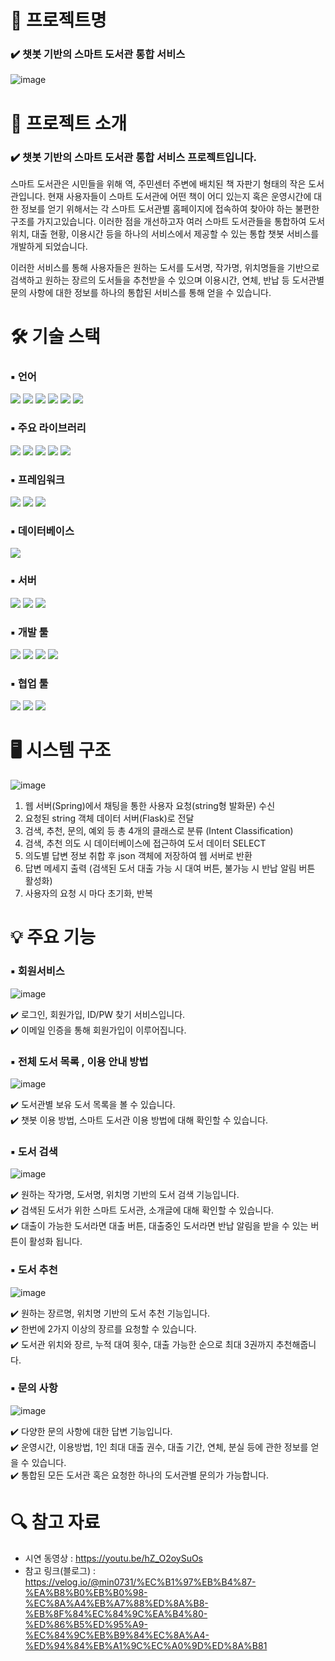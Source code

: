 # 📖 프로젝트명

### ✔️ 챗봇 기반의 스마트 도서관 통합 서비스
![image](https://user-images.githubusercontent.com/115389344/230848713-d9cc4670-07dd-482d-a0dc-8dabdcf80c1e.png)

# 📃 프로젝트 소개 

### ✔️ 챗봇 기반의 스마트 도서관 통합 서비스 프로젝트입니다.

스마트 도서관은 시민들을 위해 역, 주민센터 주변에 배치된 책 자판기 형태의 작은 도서관입니다. 현재 사용자들이 스마트 도서관에 어떤 책이 어디 있는지 혹은 운영시간에 대한 정보를 얻기 위해서는 각 스마트 도서관별 홈페이지에 접속하여 찾아야 하는 불편한 구조를 가지고있습니다. 이러한 점을 개선하고자 여러 스마트 도서관들을 통합하여 도서 위치, 대출 현황, 이용시간 등을 하나의 서비스에서 제공할 수 있는 통합 챗봇 서비스를 개발하게 되었습니다.

이러한 서비스를 통해 사용자들은 원하는 도서를 도서명, 작가명, 위치명들을 기반으로 검색하고 원하는 장르의 도서들을 추천받을 수 있으며 이용시간, 연체, 반납 등 도서관별 문의 사항에 대한 정보를 하나의 통합된 서비스를 통해 얻을 수 있습니다.

# 🛠 기술 스택

### ▪ 언어
<img src="https://img.shields.io/badge/python-3776AB?style=for-the-badge&logo=python&logoColor=white"> <img src="https://img.shields.io/badge/java-FC4C02?style=for-the-badge&logo=java&logoColor=white"> <img src="https://img.shields.io/badge/javascript-F7DF1E?style=for-the-badge&logo=javascript&logoColor=black"> <img src="https://img.shields.io/badge/html5-E34F26?style=for-the-badge&logo=html5&logoColor=white"> <img src="https://img.shields.io/badge/css-1572B6?style=for-the-badge&logo=css3&logoColor=white"> <img src="https://img.shields.io/badge/jquery-0769AD?style=for-the-badge&logo=jquery&logoColor=white">

### ▪ 주요 라이브러리
<img src="https://img.shields.io/badge/tensorflow-FF6F00?style=for-the-badge&logo=tensorflow&logoColor=white"> <img src="https://img.shields.io/badge/konlpy-ECD53F?style=for-the-badge&logo=konlpy&logoColor=white"> <img src="https://img.shields.io/badge/sentence transformers-EB1923?style=for-the-badge&logo=sentencetransformers&logoColor=white"> <img src="https://img.shields.io/badge/scikit learn-F7931E?style=for-the-badge&logo=scikit learn&logoColor=white">  <img src="https://img.shields.io/badge/pymysql-4479A1?style=for-the-badge&logo=pymysql&logoColor=white">

### ▪ 프레임워크
<img src="https://img.shields.io/badge/spring boot-6DB33F?style=for-the-badge&logo=spring boot&logoColor=white"> <img src="https://img.shields.io/badge/flask-000000?style=for-the-badge&logo=flask&logoColor=white"> <img src="https://img.shields.io/badge/fastapi-009688?style=for-the-badge&logo=fastapi&logoColor=white"> 

### ▪ 데이터베이스
<img src="https://img.shields.io/badge/mariadb-003545?style=for-the-badge&logo=mariadb&logoColor=white">

### ▪ 서버
<img src="https://img.shields.io/badge/Apache Tomcat-F8DC75?style=for-the-badge&logo=Apache Tomcat&logoColor=white"> <img src="https://img.shields.io/badge/Amazon EC2-FF9900?style=for-the-badge&logo=Amazon EC2&logoColor=white"> <img src="https://img.shields.io/badge/Amazon RDS-527FFF?style=for-the-badge&logo=Amazon RDS&logoColor=white">

### ▪ 개발 툴
<img src="https://img.shields.io/badge/Google Colab-F9AB00?style=for-the-badge&logo=Google Colab&logoColor=white"> <img src="https://img.shields.io/badge/Eclipse IDE-2C2255?style=for-the-badge&logo=Ecilpse IDE&logoColor=white"> <img src="https://img.shields.io/badge/VS code-2F80ED?style=for-the-badge&logo=VS code&logoColor=white"> <img src="https://img.shields.io/badge/HeidiSQL-76B900?style=for-the-badge&logo=HeidiSQL&logoColor=white">

### ▪ 협업 툴
<img src="https://img.shields.io/badge/Github-181717?style=for-the-badge&logo=Github&logoColor=white"> <img src="https://img.shields.io/badge/Noiton-A5915F?style=for-the-badge&logo=Noiton&logoColor=white"> <img src="https://img.shields.io/badge/Slack-4A154B?style=for-the-badge&logo=Slack&logoColor=white">

# 🖥 시스템 구조

![image](https://user-images.githubusercontent.com/115389344/233107279-6ab12ac7-42cd-4c2e-8f7e-504d179a7b61.png)

1) 웹 서버(Spring)에서 채팅을 통한 사용자 요청(string형 발화문) 수신
2) 요청된 string 객체 데이터 서버(Flask)로 전달
3) 검색, 추천, 문의, 예외 등 총 4개의 클래스로 분류 (Intent Classification)
4) 검색, 추천 의도 시 데이터베이스에 접근하여 도서 데이터 SELECT
5) 의도별 답변 정보 취합 후 json 객체에 저장하여 웹 서버로 반환
6) 답변 메세지 출력 (검색된 도서 대출 가능 시 대여 버튼, 불가능 시 반납 알림 버튼 활성화)
7) 사용자의 요청 시 마다 초기화, 반복

# 💡 주요 기능

### ▪ 회원서비스

![image](https://user-images.githubusercontent.com/115389344/233765981-7a89d87e-c7a5-4e64-ae60-1d8fd0908396.png)

  ✔️ 로그인, 회원가입, ID/PW 찾기 서비스입니다.<br>
  ✔️ 이메일 인증을 통해 회원가입이 이루어집니다.
  
### ▪ 전체 도서 목록 , 이용 안내 방법
![image](https://user-images.githubusercontent.com/115389344/233765808-5eb6f6ee-5e1c-494a-be1f-daf0643b6bcf.png)

  ✔️ 도서관별 보유 도서 목록을 볼 수 있습니다.<br>
  ✔️ 챗봇 이용 방법, 스마트 도서관 이용 방법에 대해 확인할 수 있습니다.
  
### ▪ 도서 검색

![image](https://user-images.githubusercontent.com/115389344/233766195-a56abc46-af2c-4923-9f29-c61624926b7a.png)

  ✔️ 원하는 작가명, 도서명, 위치명 기반의 도서 검색 기능입니다.<br>
  ✔️ 검색된 도서가 위한 스마트 도서관, 소개글에 대해 확인할 수 있습니다.<br>
  ✔️ 대출이 가능한 도서라면 대출 버튼, 대출중인 도서라면 반납 알림을 받을 수 있는 버튼이 활성화 됩니다.

### ▪ 도서 추천

![image](https://user-images.githubusercontent.com/115389344/233766326-a031ecc1-3b0e-4eed-91b3-15a3748f2b1c.png)

  ✔️ 원하는 장르명, 위치명 기반의 도서 추천 기능입니다.<br>
  ✔️ 한번에 2가지 이상의 장르를 요청할 수 있습니다.<br>
  ✔️ 도서관 위치와 장르, 누적 대여 횟수, 대출 가능한 순으로 최대 3권까지 추천해줍니다.
  
### ▪ 문의 사항
![image](https://user-images.githubusercontent.com/115389344/233766481-5406e8e4-6592-4fe1-a09f-18fc4d2800c0.png)

  ✔️ 다양한 문의 사항에 대한 답변 기능입니다.<br>
  ✔️ 운영시간, 이용방법, 1인 최대 대출 권수, 대출 기간, 연체, 분실 등에 관한 정보를 얻을 수 있습니다.<br>
  ✔️ 통합된 모든 도서관 혹은 요청한 하나의 도서관별 문의가 가능합니다.

# 🔍 참고 자료

- 시연 동영상 : https://youtu.be/hZ_O2oySuOs
- 참고 링크(블로그) : https://velog.io/@min0731/%EC%B1%97%EB%B4%87-%EA%B8%B0%EB%B0%98-%EC%8A%A4%EB%A7%88%ED%8A%B8-%EB%8F%84%EC%84%9C%EA%B4%80-%ED%86%B5%ED%95%A9-%EC%84%9C%EB%B9%84%EC%8A%A4-%ED%94%84%EB%A1%9C%EC%A0%9D%ED%8A%B81 
